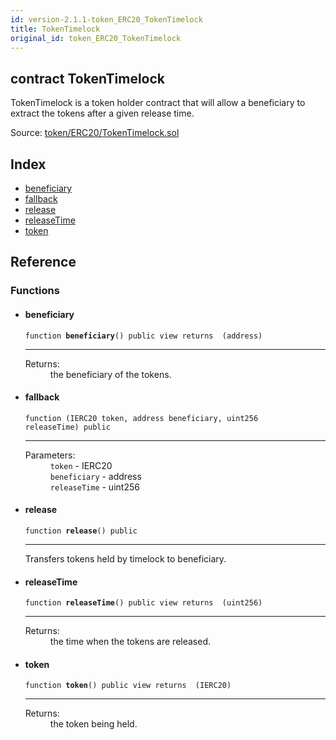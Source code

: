 ```yaml
---
id: version-2.1.1-token_ERC20_TokenTimelock
title: TokenTimelock
original_id: token_ERC20_TokenTimelock
---
```


<div class="contract-doc"><div class="contract"><h2 class="contract-header"><span class="contract-kind">contract</span> TokenTimelock</h2><p class="description">TokenTimelock is a token holder contract that will allow a beneficiary to extract the tokens after a given release time.</p><div class="source">Source: <a href="https://github.com/OpenZeppelin/zeppelin-solidity/blob/v2.1.1/contracts/token/ERC20/TokenTimelock.sol" target="_blank">token/ERC20/TokenTimelock.sol</a></div></div><div class="index"><h2>Index</h2><ul><li><a href="token_ERC20_TokenTimelock.html#beneficiary">beneficiary</a></li><li><a href="token_ERC20_TokenTimelock.html#">fallback</a></li><li><a href="token_ERC20_TokenTimelock.html#release">release</a></li><li><a href="token_ERC20_TokenTimelock.html#releaseTime">releaseTime</a></li><li><a href="token_ERC20_TokenTimelock.html#token">token</a></li></ul></div><div class="reference"><h2>Reference</h2><div class="functions"><h3>Functions</h3><ul><li><div class="item function"><span id="beneficiary" class="anchor-marker"></span><h4 class="name">beneficiary</h4><div class="body"><code class="signature">function <strong>beneficiary</strong><span>() </span><span>public </span><span>view </span><span>returns  (address) </span></code><hr/><dl><dt><span class="label-return">Returns:</span></dt><dd>the beneficiary of the tokens.</dd></dl></div></div></li><li><div class="item function"><span id="fallback" class="anchor-marker"></span><h4 class="name">fallback</h4><div class="body"><code class="signature">function <strong></strong><span>(IERC20 token, address beneficiary, uint256 releaseTime) </span><span>public </span></code><hr/><dl><dt><span class="label-parameters">Parameters:</span></dt><dd><div><code>token</code> - IERC20</div><div><code>beneficiary</code> - address</div><div><code>releaseTime</code> - uint256</div></dd></dl></div></div></li><li><div class="item function"><span id="release" class="anchor-marker"></span><h4 class="name">release</h4><div class="body"><code class="signature">function <strong>release</strong><span>() </span><span>public </span></code><hr/><div class="description"><p>Transfers tokens held by timelock to beneficiary.</p></div></div></div></li><li><div class="item function"><span id="releaseTime" class="anchor-marker"></span><h4 class="name">releaseTime</h4><div class="body"><code class="signature">function <strong>releaseTime</strong><span>() </span><span>public </span><span>view </span><span>returns  (uint256) </span></code><hr/><dl><dt><span class="label-return">Returns:</span></dt><dd>the time when the tokens are released.</dd></dl></div></div></li><li><div class="item function"><span id="token" class="anchor-marker"></span><h4 class="name">token</h4><div class="body"><code class="signature">function <strong>token</strong><span>() </span><span>public </span><span>view </span><span>returns  (IERC20) </span></code><hr/><dl><dt><span class="label-return">Returns:</span></dt><dd>the token being held.</dd></dl></div></div></li></ul></div></div></div>
